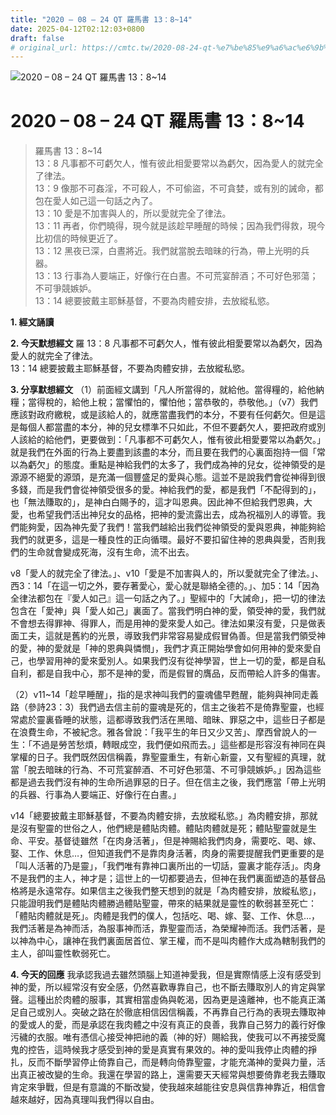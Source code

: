 ```yaml
---
title: "2020 – 08 – 24 QT 羅馬書 13：8~14"
date: 2025-04-12T02:12:03+0800
draft: false
# original_url: https://cmtc.tw/2020-08-24-qt-%e7%be%85%e9%a6%ac%e6%9b%b8-13%ef%bc%9a814
---
```


![2020 – 08 – 24 QT 羅馬書 13：8\~14](/images/qt.jpg   "2020 – 08 – 24 QT 羅馬書 13：8\~14")

# 2020 – 08 – 24 QT 羅馬書 13：8\~14

> 羅馬書 13：8\~14  
> 13：8 凡事都不可虧欠人，惟有彼此相愛要常以為虧欠，因為愛人的就完全了律法。  
> 13：9 像那不可姦淫，不可殺人，不可偷盜，不可貪婪，或有別的誡命，都包在愛人如己這一句話之內了。  
> 13：10 愛是不加害與人的，所以愛就完全了律法。  
> 13：11 再者，你們曉得，現今就是該趁早睡醒的時候；因為我們得救，現今比初信的時候更近了。  
> 13：12 黑夜已深，白晝將近。我們就當脫去暗昧的行為，帶上光明的兵器。  
> 13：13 行事為人要端正，好像行在白晝。不可荒宴醉酒；不可好色邪蕩；不可爭競嫉妒。  
> 13：14 總要披戴主耶穌基督，不要為肉體安排，去放縱私慾。

**1. 經文誦讀**

**2.  今天默想經文**
羅 13：8 凡事都不可虧欠人，惟有彼此相愛要常以為虧欠，因為愛人的就完全了律法。  
13：14 總要披戴主耶穌基督，不要為肉體安排，去放縱私慾。

**3. 分享默想經文**
（1）前面經文講到「凡人所當得的，就給他。當得糧的，給他納糧；當得稅的，給他上稅；當懼怕的，懼怕他；當恭敬的，恭敬他。」（v7）我們應該對政府繳稅，或是該給人的，就應當盡我們的本分，不要有任何虧欠。但是這是每個人都當盡的本分，神的兒女標準不只如此，不但不要虧欠人，要把政府或別人該給的給他們，更要做到：「凡事都不可虧欠人，惟有彼此相愛要常以為虧欠。」就是我們在外面的行為上要盡到該盡的本分，而且要在我們的心裏面抱持一個「常以為虧欠」的態度。重點是神給我們的太多了，我們成為神的兒女，從神領受的是源源不絕愛的源頭，是充滿一個豐盛足的愛與心態。這並不是說我們會從神得到很多錢，而是我們會從神領受很多的愛。神給我們的愛，都是我們「不配得到的」，也「無法賺取的」，是神白白賜予的，這才叫恩典。因此神不但給我們恩典，大愛，也希望我們活出神兒女的品格，把神的愛流露出去，成為祝福別人的導管。我們能夠愛，因為神先愛了我們！當我們越給出我們從神領受的愛與恩典，神能夠給我們的就更多，這是一種良性的正向循環。最好不要扣留住神的恩典與愛，否則我們的生命就會變成死海，沒有生命，流不出去。

v8「愛人的就完全了律法。」、v10「愛是不加害與人的，所以愛就完全了律法。」、西3：14「在這一切之外，要存著愛心，愛心就是聯絡全德的。」、加5：14「因為全律法都包在『愛人如己』這一句話之內了。」聖經中的「大誡命」，把一切的律法包含在「愛神」與「愛人如己」裏面了。當我們明白神的愛，領受神的愛，我們就不會想去得罪神、得罪人，而是用神的愛來愛人如己。律法如果沒有愛，只是做表面工夫，這就是舊約的光景，導致我們非常容易變成假冒偽善。但是當我們領受神的愛，神的愛就是「神的恩典與憐憫」，我們才真正開始學會如何用神的愛來愛自己，也學習用神的愛來愛別人。如果我們沒有從神學習，世上一切的愛，都是自私自利，都是自我中心，那不是神的愛，而是假冒的膺品，反而帶給人許多的傷害。

（2）v11\~14「趁早睡醒」，指的是求神叫我們的靈魂儘早甦醒，能夠與神同走義路（參詩23：3）我們過去信主前的靈魂是死的，信主之後若不是倚靠聖靈，也經常處於靈裏昏睡的狀態，這都導致我們活在黑暗、暗昧、罪惡之中，這些日子都是在浪費生命，不被紀念。雅各曾說：「我平生的年日又少又苦」、摩西曾說人的一生：「不過是勞苦愁煩，轉眼成空，我們便如飛而去。」這些都是形容沒有神同在與掌權的日子。我們既然因信稱義，靠聖靈重生，有新心新靈，又有聖經的真理，就當「脫去暗昧的行為、不可荒宴醉酒、不可好色邪蕩、不可爭競嫉妒。」因為這些都是過去我們沒有神的生命所過罪惡的日子。但在信主之後，我們應當「帶上光明的兵器、行事為人要端正、好像行在白晝。」

v14「總要披戴主耶穌基督，不要為肉體安排，去放縱私慾。」為肉體安排，那就是沒有聖靈的世俗之人，他們總是體貼肉體。體貼肉體就是死；體貼聖靈就是生命、平安。基督徒雖然「在肉身活著」，但是神賜給我們肉身，需要吃、喝、嫁、娶、工作、休息…，但知道我們不是靠肉身活著，肉身的需要提醒我們更重要的是「叫人活著的乃是靈」，「我們唯有靠神口裏所出的一切話，靈裏才能存活」。肉身不是我們的主人，神才是；這世上的一切都要過去，但神在我們裏面塑造的基督品格將是永遠常存。如果信主之後我們整天想到的就是「為肉體安排，放縱私慾」，只能證明我們是體貼肉體勝過體貼聖靈，帶來的結果就是靈性的軟弱甚至死亡：「體貼肉體就是死」。肉體是我們的僕人，包括吃、喝、嫁、娶、工作、休息…，我們活著是為神而活，為服事神而活，靠聖靈而活，為榮耀神而活。我們活著，是以神為中心，讓神在我們裏面居首位、掌王權，而不是叫肉體作大成為轄制我們的主人，卻叫靈性軟弱死亡。

**4. 今天的回應**
我承認我過去雖然頭腦上知道神愛我，但是實際情感上沒有感受到神的愛，所以經常沒有安全感，仍然喜歡專靠自己，也不斷去賺取別人的肯定與掌聲。這種出於肉體的服事，其實相當虛偽與乾渴，因為更是遠離神，也不能真正滿足自己或別人。突破之路在於徹底相信因信稱義，不再靠自己行為的表現去賺取神的愛或人的愛，而是承認在我肉體之中沒有真正的良善，我靠自己努力的義行好像污穢的衣服。唯有憑信心接受神把祂的義（神的好）賜給我，使我可以不再接受魔鬼的控告，這時候我才感受到神的愛是真實有果效的。神的愛叫我停止肉體的掙扎，反而不斷學習停止倚靠自己，而是轉向倚靠聖靈，才能充滿神的愛與力量，活出真正被改變的生命。我還在學習的路上，還需要天天經常與想要倚靠老我去賺取肯定來爭戰，但是有意識的不斷改變，使我越來越能往安息與信靠神靠近，相信會越來越好，因為真理叫我們得以自由。
